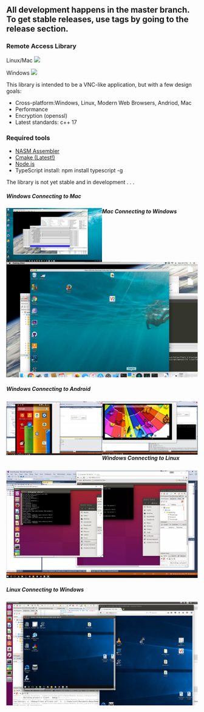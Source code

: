 <h2>All development happens in the master branch. To get stable releases, use tags by going to the release section.</h2>

<h3>Remote Access Library</h3>
<p>Linux/Mac <img src="https://travis-ci.org/smasherprog/rat_lite.svg?branch=master"/><p>
<p>Windows <img src="https://ci.appveyor.com/api/projects/status/vmascb1xd2ogy8af"/><p>

<p>This library is intended to be a VNC-like application, but with a few design goals:
<ul>
<li>
Cross-platform:Windows, Linux, Modern Web Browsers, Andriod, Mac
</li>
<li>
Performance 
</li>
<li>
Encryption (openssl)
</li>
<li>
Latest standards: c++ 17 
</li>
</ul>
<h3>Required tools</h3>
<ul>
<li><a href="http://www.nasm.us/">NASM Assembler</a></li>
<li><a href="https://cmake.org/download/">Cmake (Latest!)</a></li>
<li><a href="https://nodejs.org/en/download/">Node.js</a></li>
<li>TypeScript install: npm install typescript -g</li>
</ul>
<p>The library is not yet stable and in development . . . </p>


<h5>Windows Connecting to Mac</h5>
<img style="width:50%;float:left;" src="https://raw.githubusercontent.com/smasherprog/Projects_Setup/master/rat_content/Windows_Mac.PNG" target="_blank"/>

<h5>Mac Connecting to Windows</h5>
<img src="https://raw.githubusercontent.com/smasherprog/Projects_Setup/master/rat_content/Mac_Windows.PNG" target="_blank"/>

<h5>Windows Connecting to Android</h5>
<img style="width:50%;float:left;" src="https://raw.githubusercontent.com/smasherprog/Projects_Setup/master/rat_content/Android.PNG" target="_blank"/>
<img style="width:50%;float:left;" src="https://raw.githubusercontent.com/smasherprog/Projects_Setup/master/rat_content/android2.PNG" target="_blank"/>

<h5>Windows Connecting to Linux</h5>
<img src="https://raw.githubusercontent.com/smasherprog/Projects_Setup/master/rat_content/Windows_to_Linux.png" target="_blank"/>

<h5>Linux Connecting to Windows</h5>
<img src="https://raw.githubusercontent.com/smasherprog/Projects_Setup/master/rat_content/linux_to_windows.png" target="_blank"/>


